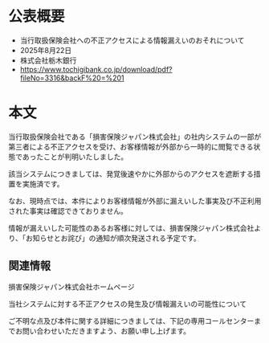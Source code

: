 # 公表概要
- 当行取扱保険会社への不正アクセスによる情報漏えいのおそれについて
- 2025年8月22日
- 株式会社栃木銀行
- https://www.tochigibank.co.jp/download/pdf?fileNo=3316&backF%20=%201

# 本文
当行取扱保険会社である「損害保険ジャパン株式会社」の社内システムの一部が第三者による不正アクセスを受け、お客様情報が外部から一時的に閲覧できる状態であったことが判明いたしました。

該当システムにつきましては、発覚後速やかに外部からのアクセスを遮断する措置を実施済です。

なお、現時点では、本件によりお客様情報が外部に漏えいした事実及び不正利用された事実は確認できておりません。

情報が漏えいした可能性のあるお客様に対しては、損害保険ジャパン株式会社より、「お知らせとお詫び」の通知が順次発送される予定です。

## 関連情報
損害保険ジャパン株式会社ホームページ

当社システムに対する不正アクセスの発生及び情報漏えいの可能性について

ご不明な点及び本件に関する詳細につきましては、下記の専用コールセンターまでお問い合わせいただきますよう、お願い申し上げます。
